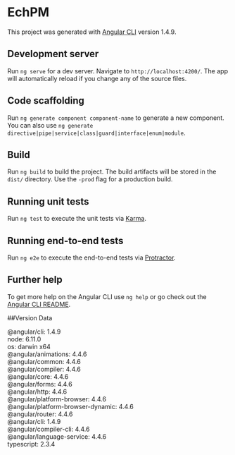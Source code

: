# EchPM

This project was generated with [Angular CLI](https://github.com/angular/angular-cli) version 1.4.9.

## Development server

Run `ng serve` for a dev server. Navigate to `http://localhost:4200/`. The app will automatically reload if you change any of the source files.

## Code scaffolding

Run `ng generate component component-name` to generate a new component. You can also use `ng generate directive|pipe|service|class|guard|interface|enum|module`.

## Build

Run `ng build` to build the project. The build artifacts will be stored in the `dist/` directory. Use the `-prod` flag for a production build.

## Running unit tests

Run `ng test` to execute the unit tests via [Karma](https://karma-runner.github.io).

## Running end-to-end tests

Run `ng e2e` to execute the end-to-end tests via [Protractor](http://www.protractortest.org/).

## Further help

To get more help on the Angular CLI use `ng help` or go check out the [Angular CLI README](https://github.com/angular/angular-cli/blob/master/README.md).

##Version Data

@angular/cli: 1.4.9  
node: 6.11.0  
os: darwin x64  
@angular/animations: 4.4.6  
@angular/common: 4.4.6  
@angular/compiler: 4.4.6  
@angular/core: 4.4.6  
@angular/forms: 4.4.6  
@angular/http: 4.4.6  
@angular/platform-browser: 4.4.6  
@angular/platform-browser-dynamic: 4.4.6  
@angular/router: 4.4.6  
@angular/cli: 1.4.9  
@angular/compiler-cli: 4.4.6  
@angular/language-service: 4.4.6  
typescript: 2.3.4  
